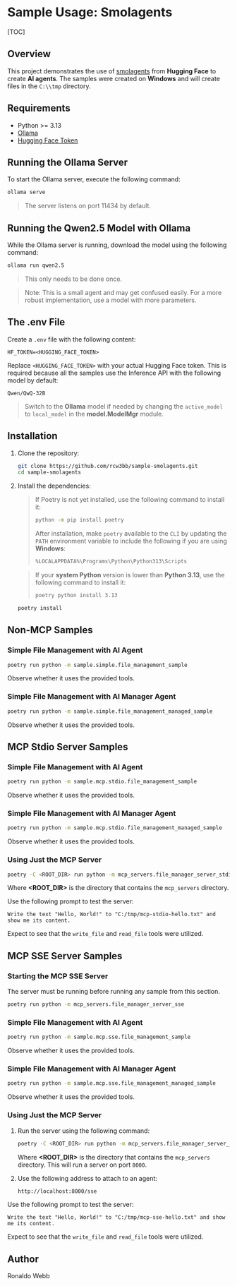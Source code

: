 # Sample Usage: Smolagents

[TOC]

## Overview

This project demonstrates the use of [smolagents](https://huggingface.co/docs/smolagents/en/index) from **Hugging Face** to create **AI agents**. The samples were created on **Windows** and will create files in the `C:\\tmp` directory.

## Requirements

- Python >= 3.13
- [Ollama](https://github.com/ollama/ollama)
- [Hugging Face Token](https://huggingface.co/settings/tokens)

## Running the Ollama Server

To start the Ollama server, execute the following command:

```sh
ollama serve
```

> The server listens on port 11434 by default.

## Running the Qwen2.5 Model with Ollama

While the Ollama server is running, download the model using the following command:

```sh
ollama run qwen2.5
```

> This only needs to be done once.

> Note: This is a small agent and may get confused easily. For a more robust implementation, use a model with more parameters.

## The .env File

Create a `.env` file with the following content:

```properties
HF_TOKEN=<HUGGING_FACE_TOKEN>
```

Replace `<HUGGING_FACE_TOKEN>` with your actual Hugging Face token. This is required because all the samples use the Inference API with the following model by default:

```
Qwen/QwQ-32B
```

> Switch to the **Ollama** model if needed by changing the `active_model` to `local_model` in the **model.ModelMgr** module.

## Installation

1. Clone the repository:

   ```sh
   git clone https://github.com/rcw3bb/sample-smolagents.git
   cd sample-smolagents
   ```

2. Install the dependencies:

   > If Poetry is not yet installed, use the following command to install it:
   >
   > ```sh
   > python -m pip install poetry
   > ```
   > After installation, make `poetry` available to the `CLI` by updating the `PATH` environment variable to include the following if you are using **Windows**:
   >
   > ```sh
   > %LOCALAPPDATA%\Programs\Python\Python313\Scripts
   > ```
   
   > If your **system Python** version is lower than **Python 3.13**, use the following command to install it:
   >
   > ```sh
   > poetry python install 3.13
   > ```
   
   ```sh
   poetry install
   ```

## Non-MCP Samples

### Simple File Management with AI Agent

```sh
poetry run python -m sample.simple.file_management_sample
```

Observe whether it uses the provided tools.

### Simple File Management with AI Manager Agent

```sh
poetry run python -m sample.simple.file_management_managed_sample
```

Observe whether it uses the provided tools.

## MCP Stdio Server Samples

### Simple File Management with AI Agent

```sh
poetry run python -m sample.mcp.stdio.file_management_sample
```

Observe whether it uses the provided tools.

### Simple File Management with AI Manager Agent

```sh
poetry run python -m sample.mcp.stdio.file_management_managed_sample
```

Observe whether it uses the provided tools.

### Using Just the MCP Server

```sh
poetry -C <ROOT_DIR> run python -m mcp_servers.file_manager_server_stdio
```

Where **\<ROOT_DIR\>** is the directory that contains the `mcp_servers` directory.

Use the following prompt to test the server:

```
Write the text "Hello, World!" to "C:/tmp/mcp-stdio-hello.txt" and show me its content.
```

Expect to see that the `write_file` and `read_file` tools were utilized. 

## MCP SSE Server Samples

### Starting the MCP SSE Server

The server must be running before running any sample from this section.

```sh
poetry run python -m mcp_servers.file_manager_server_sse
```

### Simple File Management with AI Agent

```sh
poetry run python -m sample.mcp.sse.file_management_sample
```

Observe whether it uses the provided tools.

### Simple File Management with AI Manager Agent

```sh
poetry run python -m sample.mcp.sse.file_management_managed_sample
```

Observe whether it uses the provided tools.

### Using Just the MCP Server

1. Run the server using the following command: 
   ```sh
   poetry -C <ROOT_DIR> run python -m mcp_servers.file_manager_server_sse
   ```

   Where **\<ROOT_DIR\>** is the directory that contains the `mcp_servers` directory. This will run a server on port `8000`.

2. Use the following address to attach to an agent:

   ```sh
   http://localhost:8000/sse
   ```

Use the following prompt to test the server:

```
Write the text "Hello, World!" to "C:/tmp/mcp-sse-hello.txt" and show me its content.
```

Expect to see that the `write_file` and `read_file` tools were utilized. 

## Author

Ronaldo Webb
